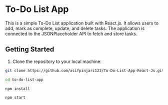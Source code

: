 # To-Do List App

This is a simple To-Do List application built with React.js. It allows users to add, mark as complete, update, and delete tasks. The application is connected to the JSONPlaceholder API to fetch and store tasks.

## Getting Started

1. Clone the repository to your local machine:

```bash
git clone https://github.com/asifpinjari123/To-Do-List-App-React-Js.git

cd to-do-list-app

npm install

npm start


